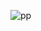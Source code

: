 ![pp](https://user-images.githubusercontent.com/98191494/200916591-b0bc68c6-a8eb-46fc-b17b-7175718125b1.PNG)
